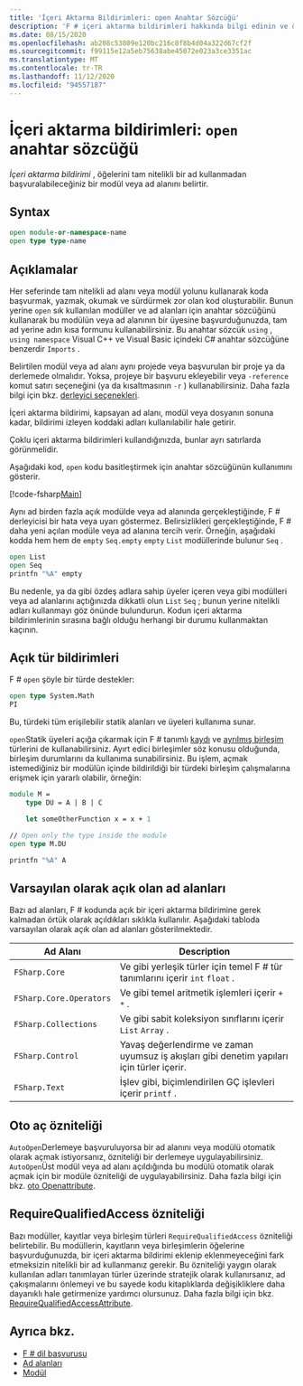 ```yaml
---
title: 'İçeri Aktarma Bildirimleri: open Anahtar Sözcüğü'
description: 'F # içeri aktarma bildirimleri hakkında bilgi edinin ve öğelerin tam nitelikli bir ad kullanmadan başvurdukları bir modül veya ad alanı belirtmeleri hakkında bilgi edinin.'
ms.date: 08/15/2020
ms.openlocfilehash: ab208c53809e120bc216c8f8b4d04a322d67cf2f
ms.sourcegitcommit: f99115e12a5eb75638abe45072e023a3ce3351ac
ms.translationtype: MT
ms.contentlocale: tr-TR
ms.lasthandoff: 11/12/2020
ms.locfileid: "94557187"
---
```

# <a name="import-declarations-the-open-keyword"></a>İçeri aktarma bildirimleri: `open` anahtar sözcüğü

*İçeri aktarma bildirimi* , öğelerini tam nitelikli bir ad kullanmadan başvuralabileceğiniz bir modül veya ad alanını belirtir.

## <a name="syntax"></a>Syntax

```fsharp
open module-or-namespace-name
open type type-name
```

## <a name="remarks"></a>Açıklamalar

Her seferinde tam nitelikli ad alanı veya modül yolunu kullanarak koda başvurmak, yazmak, okumak ve sürdürmek zor olan kod oluşturabilir. Bunun yerine `open` sık kullanılan modüller ve ad alanları için anahtar sözcüğünü kullanarak bu modülün veya ad alanının bir üyesine başvurduğunuzda, tam ad yerine adın kısa formunu kullanabilirsiniz. Bu anahtar sözcük `using` , `using namespace` Visual C++ ve Visual Basic içindeki C# anahtar sözcüğüne benzerdir `Imports` .

Belirtilen modül veya ad alanı aynı projede veya başvurulan bir proje ya da derlemede olmalıdır. Yoksa, projeye bir başvuru ekleyebilir veya `-reference` komut satırı seçeneğini (ya da kısaltmasının `-r` ) kullanabilirsiniz. Daha fazla bilgi için bkz. [derleyici seçenekleri](compiler-options.md).

İçeri aktarma bildirimi, kapsayan ad alanı, modül veya dosyanın sonuna kadar, bildirimi izleyen koddaki adları kullanılabilir hale getirir.

Çoklu içeri aktarma bildirimleri kullandığınızda, bunlar ayrı satırlarda görünmelidir.

Aşağıdaki kod, `open` kodu basitleştirmek için anahtar sözcüğünün kullanımını gösterir.

[!code-fsharp[Main](~/samples/snippets/fsharp/lang-ref-2/snippet6801.fs)]

Aynı ad birden fazla açık modülde veya ad alanında gerçekleştiğinde, F # derleyicisi bir hata veya uyarı göstermez. Belirsizlikleri gerçekleştiğinde, F # daha yeni açılan modüle veya ad alanına tercih verir. Örneğin, aşağıdaki kodda hem hem de `empty` `Seq.empty` `empty` `List` modüllerinde bulunur `Seq` .

```fsharp
open List
open Seq
printfn "%A" empty
```

Bu nedenle, ya da gibi özdeş adlara sahip üyeler içeren veya gibi modülleri veya ad alanlarını açtığınızda dikkatli olun `List` `Seq` ; bunun yerine nitelikli adları kullanmayı göz önünde bulundurun. Kodun içeri aktarma bildirimlerinin sırasına bağlı olduğu herhangi bir durumu kullanmaktan kaçının.

## <a name="open-type-declarations"></a>Açık tür bildirimleri

F # `open` şöyle bir türde destekler:

```fsharp
open type System.Math
PI
```

Bu, türdeki tüm erişilebilir statik alanları ve üyeleri kullanıma sunar.

`open`Statik üyeleri açığa çıkarmak için F # tanımlı [kaydı](records.md) ve [ayrılmış birleşim](discriminated-unions.md) türlerini de kullanabilirsiniz. Ayırt edici birleşimler söz konusu olduğunda, birleşim durumlarını da kullanıma sunabilirsiniz. Bu işlem, açmak istemediğiniz bir modülün içinde bildirildiği bir türdeki birleşim çalışmalarına erişmek için yararlı olabilir, örneğin:

```fsharp
module M =
    type DU = A | B | C

    let someOtherFunction x = x + 1

// Open only the type inside the module
open type M.DU

printfn "%A" A
```

## <a name="namespaces-that-are-open-by-default"></a>Varsayılan olarak açık olan ad alanları

Bazı ad alanları, F # kodunda açık bir içeri aktarma bildirimine gerek kalmadan örtük olarak açıldıkları sıklıkla kullanılır. Aşağıdaki tabloda varsayılan olarak açık olan ad alanları gösterilmektedir.

|Ad Alanı|Description|
|---------|-----------|
|`FSharp.Core`|Ve gibi yerleşik türler için temel F # tür tanımlarını içerir `int` `float` .|
|`FSharp.Core.Operators`|Ve gibi temel aritmetik işlemleri içerir `+` `*` .|
|`FSharp.Collections`|Ve gibi sabit koleksiyon sınıflarını içerir `List` `Array` .|
|`FSharp.Control`|Yavaş değerlendirme ve zaman uyumsuz iş akışları gibi denetim yapıları için türler içerir.|
|`FSharp.Text`|İşlev gibi, biçimlendirilen GÇ işlevleri içerir `printf` .|

## <a name="autoopen-attribute"></a>Oto aç özniteliği

`AutoOpen`Derlemeye başvuruluyorsa bir ad alanını veya modülü otomatik olarak açmak istiyorsanız, özniteliği bir derlemeye uygulayabilirsiniz. `AutoOpen`Üst modül veya ad alanı açıldığında bu modülü otomatik olarak açmak için bir modüle özniteliği de uygulayabilirsiniz. Daha fazla bilgi için bkz. [oto Openattribute](https://fsharp.github.io/fsharp-core-docs/reference/fsharp-core-autoopenattribute.html).

## <a name="requirequalifiedaccess-attribute"></a>RequireQualifiedAccess özniteliği

Bazı modüller, kayıtlar veya birleşim türleri `RequireQualifiedAccess` özniteliği belirtebilir. Bu modüllerin, kayıtların veya birleşimlerin öğelerine başvurduğunuzda, bir içeri aktarma bildirimi eklenip eklenmeyeceğini fark etmeksizin nitelikli bir ad kullanmanız gerekir. Bu özniteliği yaygın olarak kullanılan adları tanımlayan türler üzerinde stratejik olarak kullanırsanız, ad çakışmalarını önlemeyi ve bu sayede kodu kitaplıklarda değişikliklere daha dayanıklı hale getirmenize yardımcı olursunuz. Daha fazla bilgi için bkz. [RequireQualifiedAccessAttribute](https://fsharp.github.io/fsharp-core-docs/reference/fsharp-core-requirequalifiedaccessattribute.html).

## <a name="see-also"></a>Ayrıca bkz.

- [F # dil başvurusu](index.md)
- [Ad alanları](namespaces.md)
- [Modül](modules.md)
